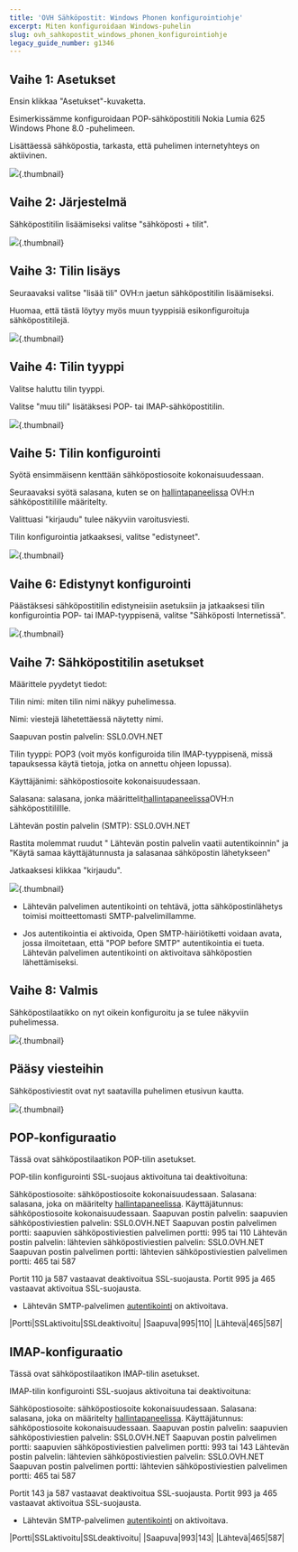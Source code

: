 ```yaml
---
title: 'OVH Sähköpostit: Windows Phonen konfigurointiohje'
excerpt: Miten konfiguroidaan Windows-puhelin
slug: ovh_sahkopostit_windows_phonen_konfigurointiohje
legacy_guide_number: g1346
---
```



## Vaihe 1: Asetukset
Ensin klikkaa "Asetukset"-kuvaketta.

Esimerkissämme konfiguroidaan POP-sähköpostitili Nokia Lumia 625 Windows Phone 8.0 -puhelimeen.

Lisättäessä sähköpostia, tarkasta, että puhelimen internetyhteys on aktiivinen.

![](images/img_1501.jpg){.thumbnail}


## Vaihe 2: Järjestelmä
Sähköpostitilin lisäämiseksi valitse "sähköposti + tilit".

![](images/img_1502.jpg){.thumbnail}


## Vaihe 3: Tilin lisäys
Seuraavaksi valitse "lisää tili" OVH:n jaetun sähköpostitilin lisäämiseksi.

Huomaa, että tästä löytyy myös muun tyyppisiä esikonfiguroituja sähköpostitilejä.

![](images/img_1503.jpg){.thumbnail}


## Vaihe 4: Tilin tyyppi
Valitse haluttu tilin tyyppi.

Valitse "muu tili" lisätäksesi POP- tai IMAP-sähköpostitilin.

![](images/img_1504.jpg){.thumbnail}


## Vaihe 5: Tilin konfigurointi
Syötä ensimmäisenn kenttään sähköpostiosoite kokonaisuudessaan.

Seuraavaksi syötä salasana, kuten se on [hallintapaneelissa](https://www.ovh.com/managerv3/) OVH:n sähköpostitilille määritelty.

Valittuasi "kirjaudu" tulee näkyviin varoitusviesti.

Tilin konfigurointia jatkaaksesi, valitse "edistyneet".

![](images/img_1505.jpg){.thumbnail}


## Vaihe 6: Edistynyt konfigurointi
Päästäksesi sähköpostitilin edistyneisiin asetuksiin ja jatkaaksesi tilin konfigurointia POP- tai IMAP-tyyppisenä, valitse "Sähköposti Internetissä".

![](images/img_1506.jpg){.thumbnail}


## Vaihe 7: Sähköpostitilin asetukset
Määrittele pyydetyt tiedot:

Tilin nimi: miten tilin nimi näkyy puhelimessa.

Nimi: viestejä lähetettäessä näytetty nimi.

Saapuvan postin palvelin: SSL0.OVH.NET

Tilin tyyppi: POP3 (voit myös konfiguroida tilin IMAP-tyyppisenä, missä tapauksessa käytä tietoja, jotka on annettu ohjeen lopussa).

Käyttäjänimi: sähköpostiosoite kokonaisuudessaan.

Salasana: salasana, jonka määrittelit[hallintapaneelissa](https://www.ovh.com/managerv3/)OVH:n sähköpostitilillle.

Lähtevän postin palvelin (SMTP): SSL0.OVH.NET

Rastita molemmat ruudut " Lähtevän postin palvelin vaatii autentikoinnin" ja "Käytä samaa käyttäjätunnusta ja salasanaa sähköpostin lähetykseen"

Jatkaaksesi klikkaa "kirjaudu".

![](images/img_2401.jpg){.thumbnail}

- Lähtevän palvelimen autentikointi on tehtävä, jotta sähköpostinlähetys toimisi moitteettomasti SMTP-palvelimillamme.

- Jos autentikointia ei aktivoida, Open SMTP-häiriötiketti voidaan avata, jossa ilmoitetaan, että "POP before SMTP" autentikointia ei tueta. Lähtevän palvelimen autentikointi on aktivoitava sähköpostien lähettämiseksi.




## Vaihe 8: Valmis
Sähköpostilaatikko on nyt oikein konfiguroitu ja se tulee näkyviin puhelimessa.

![](images/img_1508.jpg){.thumbnail}


## Pääsy viesteihin
Sähköpostiviestit ovat nyt saatavilla puhelimen etusivun kautta.

![](images/img_1509.jpg){.thumbnail}


## POP-konfiguraatio
Tässä ovat sähköpostilaatikon POP-tilin asetukset.

POP-tilin konfigurointi SSL-suojaus aktivoituna tai deaktivoituna: 

Sähköpostiosoite: sähköpostiosoite kokonaisuudessaan.
Salasana: salasana, joka on määritelty [hallintapaneelissa](https://www.ovh.com/managerv3/).
Käyttäjätunnus: sähköpostiosoite kokonaisuudessaan.
Saapuvan postin palvelin: saapuvien sähköpostiviestien palvelin: SSL0.OVH.NET
Saapuvan postin palvelimen portti: saapuvien sähköpostiviestien palvelimen portti: 995 tai 110
Lähtevän postin palvelin: lähtevien sähköpostiviestien palvelin: SSL0.OVH.NET
Saapuvan postin palvelimen portti: lähtevien sähköpostiviestien palvelimen portti: 465 tai 587

Portit 110 ja 587 vastaavat deaktivoitua SSL-suojausta.
Portit 995 ja 465 vastaavat  aktivoitua SSL-suojausta.


- Lähtevän SMTP-palvelimen [autentikointi](#configuration_du_compte_e-mail_mutualise_sous_windows_phone_8_partie_7_parametres_du_compte_e-mail) on aktivoitava.


|Portti|SSLaktivoitu|SSLdeaktivoitu|
|Saapuva|995|110|
|Lähtevä|465|587|




## IMAP-konfiguraatio
Tässä ovat sähköpostilaatikon IMAP-tilin asetukset.

IMAP-tilin konfigurointi SSL-suojaus aktivoituna tai deaktivoituna: 

Sähköpostiosoite: sähköpostiosoite kokonaisuudessaan.
Salasana: salasana, joka on määritelty [hallintapaneelissa](https://www.ovh.com/managerv3/).
Käyttäjätunnus: sähköpostiosoite kokonaisuudessaan.
Saapuvan postin palvelin: saapuvien sähköpostiviestien palvelin: SSL0.OVH.NET
Saapuvan postin palvelimen portti: saapuvien sähköpostiviestien palvelimen portti: 993 tai 143
Lähtevän postin palvelin: lähtevien sähköpostiviestien palvelin: SSL0.OVH.NET
Saapuvan postin palvelimen portti: lähtevien sähköpostiviestien palvelimen portti: 465 tai 587

Portit 143 ja 587 vastaavat deaktivoitua SSL-suojausta.
Portit 993 ja 465 vastaavat  aktivoitua SSL-suojausta.


- Lähtevän SMTP-palvelimen [autentikointi](#configuration_du_compte_e-mail_mutualise_sous_windows_phone_8_partie_7_parametres_du_compte_e-mail) on aktivoitava.


|Portti|SSLaktivoitu|SSLdeaktivoitu|
|Saapuva|993|143|
|Lähtevä|465|587|



